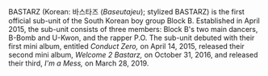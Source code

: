 BASTARZ (Korean: 바스타즈 (_Baseutajeu_); stylized BASTARZ) is the first official sub-unit of the South Korean boy group Block B. Established in April 2015, the sub-unit consists of three members: Block B's two main dancers, B-Bomb and U-Kwon, and the rapper P.O. The sub-unit debuted with their first mini album, entitled _Conduct Zero,_ on April 14, 2015, released their second mini album, _Welcome 2 Bastarz,_ on October 31, 2016, and released their third, _I'm a Mess,_ on March 28, 2019.

